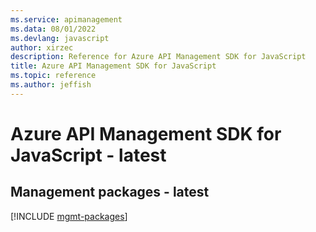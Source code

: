 ```yaml
---
ms.service: apimanagement
ms.data: 08/01/2022
ms.devlang: javascript
author: xirzec
description: Reference for Azure API Management SDK for JavaScript
title: Azure API Management SDK for JavaScript
ms.topic: reference
ms.author: jeffish
---
```

# Azure API Management SDK for JavaScript - latest

## Management packages - latest
[!INCLUDE [mgmt-packages](api-management-mgmt-index.md)]